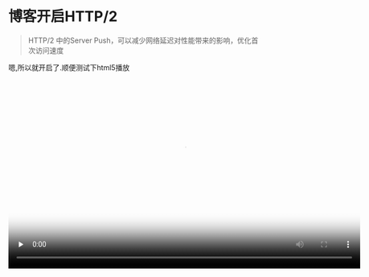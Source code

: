 # 博客开启HTTP/2

> HTTP/2 中的Server Push，可以减少网络延迟对性能带来的影响，优化首次访问速度

嗯,所以就开启了.顺便测试下html5播放
<video id="video" controls="" preload="none" width="700" height="390" poster="https://i.niupic.com/images/2016/08/28/E4JeaO.png">
      <source id="mp4" src="https://m.leob.in/test.mp4" type="video/mp4">
</video>
